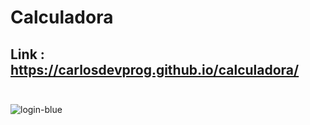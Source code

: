# Calculadora
## Link : https://carlosdevprog.github.io/calculadora/ <br> <br>
<img align="center" alt="login-blue" height="#" width="#" src="https://media.discordapp.net/attachments/971165654352793643/985808121891029062/calculadora-desk.png?width=250&height=300">
